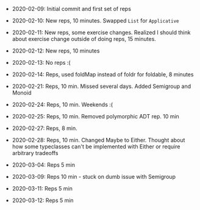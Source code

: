 - 2020-02-09: Initial commit and first set of reps
- 2020-02-10: New reps, 10 minutes. Swapped `List` for `Applicative`
- 2020-02-11: New reps, some exercise changes. Realized I should think about
              exercise change outside of doing reps, 15 minutes.
- 2020-02-12: New reps, 10 minutes
- 2020-02-13: No reps :(
- 2020-02-14: Reps, used foldMap instead of foldr for foldable, 8 minutes
- 2020-02-21: Reps, 10 min. Missed several days. Added Semigroup and Monoid
- 2020-02-24: Reps, 10 min. Weekends :(
- 2020-02-25: Reps, 10 min. Removed polymorphic ADT rep. 10 min
- 2020-02-27: Reps, 8 min.
- 2020-02-28: Reps, 10 min. Changed Maybe to Either. Thought about how some
  typeclasses can't be implemented with Either or require arbitrary tradeoffs

- 2020-03-04: Reps 5 min
- 2020-03-09: Reps 10 min - stuck on dumb issue with Semigroup
- 2020-03-11: Reps 5 min
- 2020-03-12: Reps 5 min

